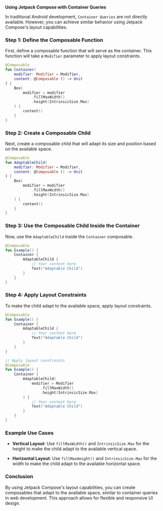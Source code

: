 **Using Jetpack Compose with Container Queries**

In traditional Android development, `Container Queries` are not directly available. However, you can achieve similar behavior using Jetpack Compose's layout capabilities.

### Step 1: Define the Composable Function

First, define a composable function that will serve as the container. This function will take a `Modifier` parameter to apply layout constraints.

```kotlin
@Composable
fun Container(
    modifier: Modifier = Modifier,
    content: @Composable () -> Unit
) {
    Box(
        modifier = modifier
            .fillMaxWidth()
            .height(IntrinsicSize.Max)
    ) {
        content()
    }
}
```

### Step 2: Create a Composable Child

Next, create a composable child that will adapt its size and position based on the available space.

```kotlin
@Composable
fun AdaptableChild(
    modifier: Modifier = Modifier,
    content: @Composable () -> Unit
) {
    Box(
        modifier = modifier
            .fillMaxWidth()
            .height(IntrinsicSize.Max)
    ) {
        content()
    }
}
```

### Step 3: Use the Composable Child Inside the Container

Now, use the `AdaptableChild` inside the `Container` composable.

```kotlin
@Composable
fun Example() {
    Container {
        AdaptableChild {
            // Your content here
            Text("Adaptable Child")
        }
    }
}
```

### Step 4: Apply Layout Constraints

To make the child adapt to the available space, apply layout constraints.

```kotlin
@Composable
fun Example() {
    Container {
        AdaptableChild {
            // Your content here
            Text("Adaptable Child")
        }
    }
}

// Apply layout constraints
@Composable
fun Example() {
    Container {
        AdaptableChild(
            modifier = Modifier
                .fillMaxWidth()
                .height(IntrinsicSize.Max)
        ) {
            // Your content here
            Text("Adaptable Child")
        }
    }
}
```

### Example Use Cases

- **Vertical Layout**: Use `fillMaxWidth()` and `IntrinsicSize.Max` for the height to make the child adapt to the available vertical space.

- **Horizontal Layout**: Use `fillMaxHeight()` and `IntrinsicSize.Max` for the width to make the child adapt to the available horizontal space.

### Conclusion

By using Jetpack Compose's layout capabilities, you can create composables that adapt to the available space, similar to container queries in web development. This approach allows for flexible and responsive UI design.